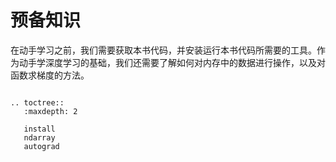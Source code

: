 # 预备知识

在动手学习之前，我们需要获取本书代码，并安装运行本书代码所需要的工具。作为动手学深度学习的基础，我们还需要了解如何对内存中的数据进行操作，以及对函数求梯度的方法。

```eval_rst

.. toctree::
   :maxdepth: 2

   install
   ndarray
   autograd

```
